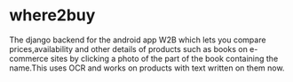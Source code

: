 # where2buy
The django backend for the android app W2B which lets you compare prices,availability and other details of products such as books on e-commerce sites by clicking a photo of the part of the book containing the name.This uses OCR and works on products with text written on them now.

